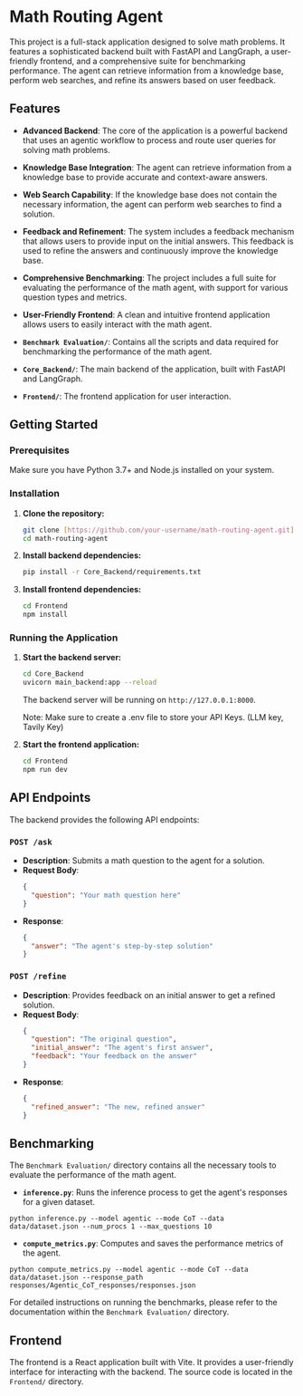 # Math Routing Agent

This project is a full-stack application designed to solve math problems. It features a sophisticated backend built with FastAPI and LangGraph, a user-friendly frontend, and a comprehensive suite for benchmarking performance. The agent can retrieve information from a knowledge base, perform web searches, and refine its answers based on user feedback.

## Features

* **Advanced Backend**: The core of the application is a powerful backend that uses an agentic workflow to process and route user queries for solving math problems.
* **Knowledge Base Integration**: The agent can retrieve information from a knowledge base to provide accurate and context-aware answers.
* **Web Search Capability**: If the knowledge base does not contain the necessary information, the agent can perform web searches to find a solution.
* **Feedback and Refinement**: The system includes a feedback mechanism that allows users to provide input on the initial answers. This feedback is used to refine the answers and continuously improve the knowledge base.
* **Comprehensive Benchmarking**: The project includes a full suite for evaluating the performance of the math agent, with support for various question types and metrics.
* **User-Friendly Frontend**: A clean and intuitive frontend application allows users to easily interact with the math agent.

* **`Benchmark Evaluation/`**: Contains all the scripts and data required for benchmarking the performance of the math agent.
* **`Core_Backend/`**: The main backend of the application, built with FastAPI and LangGraph.
* **`Frontend/`**: The frontend application for user interaction.

## Getting Started

### Prerequisites

Make sure you have Python 3.7+ and Node.js installed on your system.

### Installation

1.  **Clone the repository:**

    ```bash
    git clone [https://github.com/your-username/math-routing-agent.git](https://github.com/your-username/math-routing-agent.git)
    cd math-routing-agent
    ```

2.  **Install backend dependencies:**

    ```bash
    pip install -r Core_Backend/requirements.txt
    ```

3.  **Install frontend dependencies:**

    ```bash
    cd Frontend
    npm install
    ```

### Running the Application

1.  **Start the backend server:**

    ```bash
    cd Core_Backend
    uvicorn main_backend:app --reload
    ```

    The backend server will be running on `http://127.0.0.1:8000`.
    
    Note: Make sure to create a .env file to store your API Keys. (LLM key, Tavily Key)

2.  **Start the frontend application:**

    ```bash
    cd Frontend
    npm run dev
    ```

## API Endpoints

The backend provides the following API endpoints:

### `POST /ask`

* **Description**: Submits a math question to the agent for a solution.
* **Request Body**:
    ```json
    {
      "question": "Your math question here"
    }
    ```
* **Response**:
    ```json
    {
      "answer": "The agent's step-by-step solution"
    }
    ```

### `POST /refine`

* **Description**: Provides feedback on an initial answer to get a refined solution.
* **Request Body**:
    ```json
    {
      "question": "The original question",
      "initial_answer": "The agent's first answer",
      "feedback": "Your feedback on the answer"
    }
    ```
* **Response**:
    ```json
    {
      "refined_answer": "The new, refined answer"
    }
    ```

## Benchmarking

The `Benchmark Evaluation/` directory contains all the necessary tools to evaluate the performance of the math agent.

* **`inference.py`**: Runs the inference process to get the agent's responses for a given dataset.
```
python inference.py --model agentic --mode CoT --data data/dataset.json --num_procs 1 --max_questions 10
```
* **`compute_metrics.py`**: Computes and saves the performance metrics of the agent.
```
python compute_metrics.py --model agentic --mode CoT --data data/dataset.json --response_path responses/Agentic_CoT_responses/responses.json

```

For detailed instructions on running the benchmarks, please refer to the documentation within the `Benchmark Evaluation/` directory.

## Frontend

The frontend is a React application built with Vite. It provides a user-friendly interface for interacting with the backend. The source code is located in the `Frontend/` directory.

